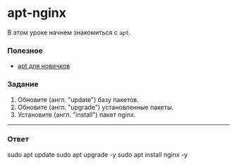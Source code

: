 # apt-nginx

В этом уроке начнем знакомиться с `apt`.

### Полезное

- [apt для новичков](https://itsfoss.com/apt-get-linux-guide/)

### Задание

1. Обновите (англ. "update") базу пакетов.
2. Обновите (англ. "upgrade") установленные пакеты.
3. Установите (англ. "install") пакет nginx.

---

### Ответ
sudo apt update
sudo apt upgrade -y
sudo apt install nginx -y

